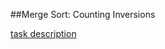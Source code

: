 ##Merge Sort: Counting Inversions

[task description](https://www.hackerrank.com/challenges/ctci-merge-sort)